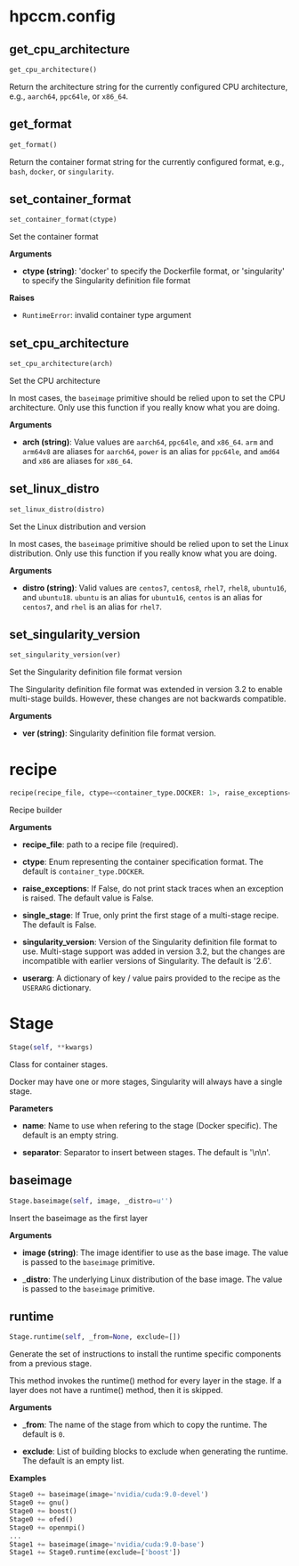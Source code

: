 # hpccm.config

## get_cpu_architecture
```python
get_cpu_architecture()
```
Return the architecture string for the currently configured CPU
architecture, e.g., `aarch64`, `ppc64le`, or `x86_64`.


## get_format
```python
get_format()
```
Return the container format string for the currently configured
format, e.g., `bash`, `docker`, or `singularity`.
## set_container_format
```python
set_container_format(ctype)
```
Set the container format

__Arguments__


- __ctype (string)__: 'docker' to specify the Dockerfile format, or
'singularity' to specify the Singularity definition file format

__Raises__


- `RuntimeError`: invalid container type argument

## set_cpu_architecture
```python
set_cpu_architecture(arch)
```
Set the CPU architecture

In most cases, the `baseimage` primitive should be relied upon to
set the CPU architecture.  Only use this function if you really
know what you are doing.

__Arguments__


- __arch (string)__: Value values are `aarch64`, `ppc64le`, and `x86_64`.
`arm` and `arm64v8` are aliases for `aarch64`, `power` is an alias
for `ppc64le`, and `amd64` and `x86` are aliases for `x86_64`.

## set_linux_distro
```python
set_linux_distro(distro)
```
Set the Linux distribution and version

In most cases, the `baseimage` primitive should be relied upon to
set the Linux distribution.  Only use this function if you really
know what you are doing.

__Arguments__


- __distro (string)__: Valid values are `centos7`, `centos8`, `rhel7`,
`rhel8`, `ubuntu16`, and `ubuntu18`.  `ubuntu` is an alias for
`ubuntu16`, `centos` is an alias for `centos7`, and `rhel` is an
alias for `rhel7`.


## set_singularity_version
```python
set_singularity_version(ver)
```
Set the Singularity definition file format version

The Singularity definition file format was extended in version 3.2
to enable multi-stage builds.  However, these changes are not
backwards compatible.

__Arguments__


- __ver (string)__: Singularity definition file format version.


# recipe
```python
recipe(recipe_file, ctype=<container_type.DOCKER: 1>, raise_exceptions=False, single_stage=False, singularity_version=u'2.6', userarg=None)
```
Recipe builder

__Arguments__


- __recipe_file__: path to a recipe file (required).

- __ctype__: Enum representing the container specification format.  The
default is `container_type.DOCKER`.

- __raise_exceptions__: If False, do not print stack traces when an
exception is raised.  The default value is False.

- __single_stage__: If True, only print the first stage of a multi-stage
recipe.  The default is False.

- __singularity_version__: Version of the Singularity definition file
format to use.  Multi-stage support was added in version 3.2, but
the changes are incompatible with earlier versions of Singularity.
The default is '2.6'.

- __userarg__: A dictionary of key / value pairs provided to the recipe
as the `USERARG` dictionary.


# Stage
```python
Stage(self, **kwargs)
```
Class for container stages.

Docker may have one or more stages,
   Singularity will always have a single stage.

__Parameters__


- __name__: Name to use when refering to the stage (Docker specific).
The default is an empty string.

- __separator__: Separator to insert between stages.  The default is
'\n\n'.


## baseimage
```python
Stage.baseimage(self, image, _distro=u'')
```
Insert the baseimage as the first layer

__Arguments__


- __image (string)__: The image identifier to use as the base image.
The value is passed to the `baseimage` primitive.

- ___distro__: The underlying Linux distribution of the base image.
The value is passed to the `baseimage` primitive.

## runtime
```python
Stage.runtime(self, _from=None, exclude=[])
```
Generate the set of instructions to install the runtime specific
components from a previous stage.

This method invokes the runtime() method for every layer in
the stage.  If a layer does not have a runtime() method, then
it is skipped.

__Arguments__


- ___from__: The name of the stage from which to copy the runtime.
The default is `0`.

- __exclude__: List of building blocks to exclude when generating
the runtime. The default is an empty list.

__Examples__

```python
Stage0 += baseimage(image='nvidia/cuda:9.0-devel')
Stage0 += gnu()
Stage0 += boost()
Stage0 += ofed()
Stage0 += openmpi()
...
Stage1 += baseimage(image='nvidia/cuda:9.0-base')
Stage1 += Stage0.runtime(exclude=['boost'])
```


